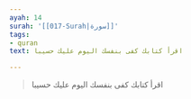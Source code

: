 ```yaml
---
ayah: 14
surah: '[[017-Surah|سورة]]'
tags:
- quran
text: اقرأ كتابك كفى بنفسك اليوم عليك حسيبا

---
```

> اقرأ كتابك كفى بنفسك اليوم عليك حسيبا
